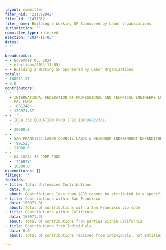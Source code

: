 ```yaml
---
layout: committee
filer_nid: '211792942'
filer_id: '1471862'
filer_name: Building a Working SF Sponsored by Labor Organizations
jurisdiction: ''
committee_type: inferred
election: '2024-11-05'
dates:
- ''
- ''
breadcrumbs:
- - November 05, 2024
  - elections/2024-11-05/
- - Building a Working SF Sponsored by Labor Organizations
totals:
- 180971.37
- 0.0
contributors:
- - ''
  - INTERNATIONAL FEDERATION OF PROFESSIONAL AND TECHNICAL ENGINEERS LOCAL 21 TJ ANTHONY
    PAC FUND
  - '881248'
  - 129971.37
- - ''
  - IBEW 332 EDUCATION FUND (FEC ID#C90022351)
  - ''
  - 30000.0
- - ''
  - SAN FRANCISCO LABOR COUNCIL LABOR & NEIGHBOR INDEPENDENT EXPENDITURE PAC
  - '991525'
  - 11000.0
- - ''
  - UA LOCAL 38 COPE FUND
  - '746875'
  - 10000.0
expenditures: []
filings: ''
factoids:
- title: Total Unitemized Contributions
  data: 0.0
  about: Contributions less than $100 cannot be attributed to a specific individual
- title: Contributions within San Francisco
  data: 150971.37
  about: Total of contributions with a San Francisco zip code
- title: Contributions within California
  data: 150971.37
  about: Total of contributions from parties within California
- title: Contributions from Individuals
  data: 0.0
  about: Total of contributions received from individuals, not entities

---
```


